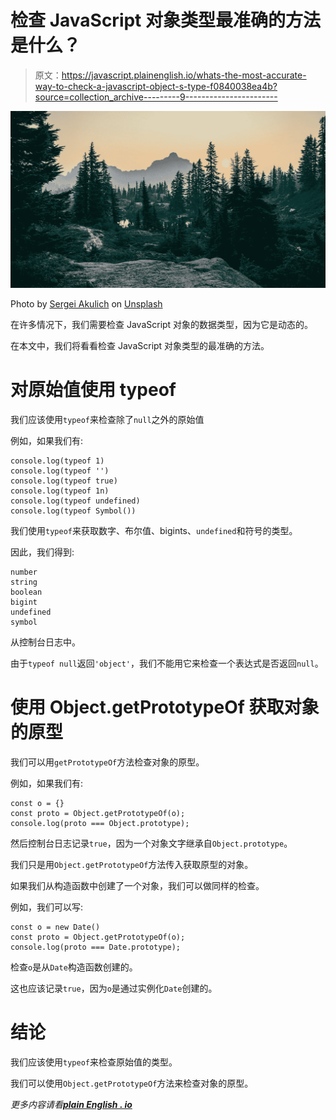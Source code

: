 # 检查 JavaScript 对象类型最准确的方法是什么？

> 原文：<https://javascript.plainenglish.io/whats-the-most-accurate-way-to-check-a-javascript-object-s-type-f0840038ea4b?source=collection_archive---------9----------------------->

![](img/acf4fb247a3a12c1a39318fb69933114.png)

Photo by [Sergei Akulich](https://unsplash.com/@sakulich?utm_source=medium&utm_medium=referral) on [Unsplash](https://unsplash.com?utm_source=medium&utm_medium=referral)

在许多情况下，我们需要检查 JavaScript 对象的数据类型，因为它是动态的。

在本文中，我们将看看检查 JavaScript 对象类型的最准确的方法。

# 对原始值使用 typeof

我们应该使用`typeof`来检查除了`null`之外的原始值

例如，如果我们有:

```
console.log(typeof 1)
console.log(typeof '')
console.log(typeof true)
console.log(typeof 1n)
console.log(typeof undefined)
console.log(typeof Symbol())
```

我们使用`typeof`来获取数字、布尔值、bigints、`undefined`和符号的类型。

因此，我们得到:

```
number
string
boolean
bigint
undefined
symbol
```

从控制台日志中。

由于`typeof null`返回`'object'`，我们不能用它来检查一个表达式是否返回`null`。

# 使用 Object.getPrototypeOf 获取对象的原型

我们可以用`getPrototypeOf`方法检查对象的原型。

例如，如果我们有:

```
const o = {}
const proto = Object.getPrototypeOf(o);
console.log(proto === Object.prototype);
```

然后控制台日志记录`true`，因为一个对象文字继承自`Object.prototype`。

我们只是用`Object.getPrototypeOf`方法传入获取原型的对象。

如果我们从构造函数中创建了一个对象，我们可以做同样的检查。

例如，我们可以写:

```
const o = new Date()
const proto = Object.getPrototypeOf(o);
console.log(proto === Date.prototype);
```

检查`o`是从`Date`构造函数创建的。

这也应该记录`true`，因为`o`是通过实例化`Date`创建的。

# 结论

我们应该使用`typeof`来检查原始值的类型。

我们可以使用`Object.getPrototypeOf`方法来检查对象的原型。

*更多内容请看*[***plain English . io***](http://plainenglish.io)